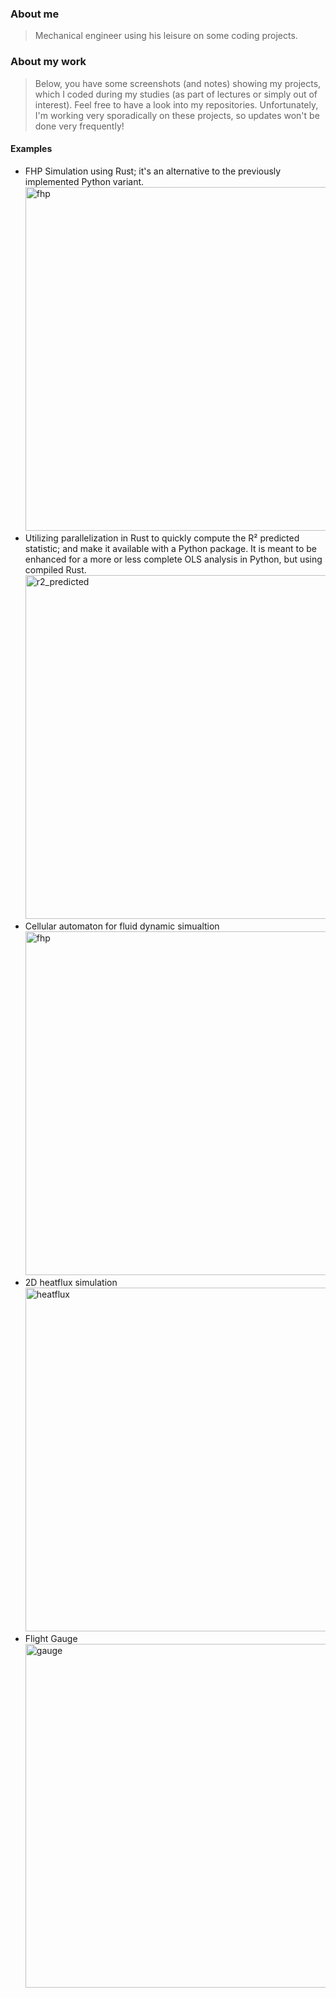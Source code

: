 ### About me
>Mechanical engineer using his leisure on some coding projects.

### About my work
>Below, you have some screenshots (and notes) showing my projects, which I coded during my studies (as part of lectures or simply out of interest). Feel free to have a look into my repositories. Unfortunately, I'm working very sporadically on these projects, so updates won't be done very frequently!

#### Examples
- FHP Simulation using Rust; it's an alternative to the previously implemented Python variant.
<a href="https://github.com/FatihDmrcn/fhp_rust"><img src="https://raw.github.com/FatihDmrcn/fhp_rust/main/misc/animated.gif" alt="fhp" width="550"/></a>
- Utilizing parallelization in Rust to quickly compute the R² predicted statistic; and make it available with a Python package. It is meant to be enhanced for a more or less complete OLS analysis in Python, but using compiled Rust.
<a href="https://github.com/FatihDmrcn/regrs"><img src="https://raw.github.com/FatihDmrcn/regrs/main/misc/img.png" alt="r2_predicted" width="550"/></a>
- Cellular automaton for fluid dynamic simualtion <br/>
<a href="https://github.com/FatihDmrcn/fhp_tunnel"><img src="https://raw.github.com/FatihDmrcn/fhp_tunnel/main/misc/gui.PNG" alt="fhp" width="550"/></a>
- 2D heatflux simulation <br/>
<a href="https://github.com/FatihDmrcn/heatflux_2d"><img src="https://raw.github.com/FatihDmrcn/heatflux_2d/main/misc/gui.PNG" alt="heatflux" width="550"/></a>
- Flight Gauge <br/>
<a href="https://github.com/FatihDmrcn/flight_gauge"><img src="https://raw.github.com/FatihDmrcn/flight_gauge/main/misc/gui.PNG" alt="gauge" width="550"/></a>
